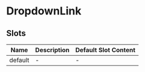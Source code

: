 # DropdownLink

## Slots

<!-- @vuese:DropdownLink:slots:start -->
|Name|Description|Default Slot Content|
|---|---|---|
|default|-|-|

<!-- @vuese:DropdownLink:slots:end -->


